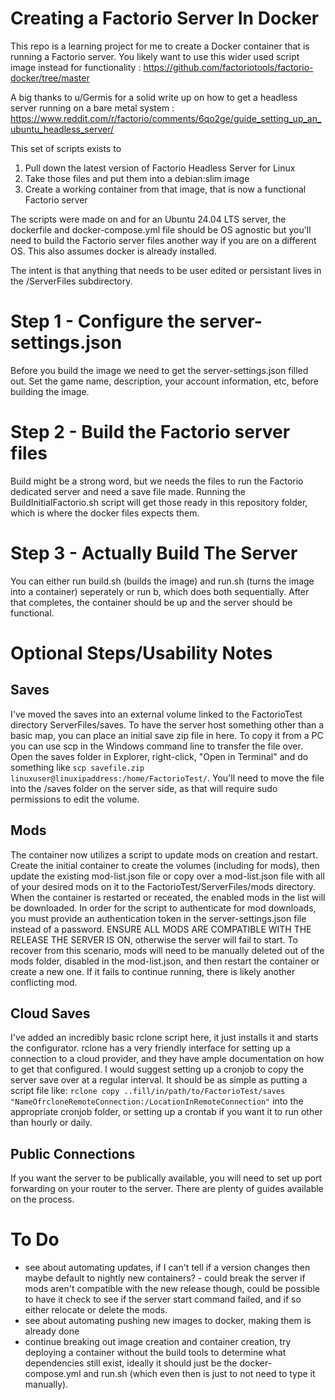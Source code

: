 # Creating a Factorio Server In Docker

This repo is a learning project for me to create a Docker container that is running a Factorio server. You likely want to use this wider used script image instead for functionality : https://github.com/factoriotools/factorio-docker/tree/master

A big thanks to u/Germis for a solid write up on how to get a headless server running on a bare metal system : https://www.reddit.com/r/factorio/comments/6qo2ge/guide_setting_up_an_ubuntu_headless_server/

This set of scripts exists to 
1. Pull down the latest version of Factorio Headless Server for Linux
2. Take those files and put them into a debian:slim image
3. Create a working container from that image, that is now a functional Factorio server

The scripts were made on and for an Ubuntu 24.04 LTS server, the dockerfile and docker-compose.yml file should be OS agnostic but you'll need to build the Factorio server files another way if you are on a different OS. This also assumes docker is already installed.

The intent is that anything that needs to be user edited or persistant lives in the /ServerFiles subdirectory. 

# Step 1 - Configure the server-settings.json
Before you build the image we need to get the server-settings.json filled out. Set the game name, description, your account information, etc, before building the image.

# Step 2 - Build the Factorio server files
Build might be a strong word, but we needs the files to run the Factorio dedicated server and need a save file made. Running the BuildInitialFactorio.sh script will get those ready in this repository folder, which is where the docker files expects them.

# Step 3 - Actually Build The Server
You can either run build.sh (builds the image) and run.sh (turns the image into a container) seperately or run b, which does both sequentially. After that completes, the container should be up and the server should be functional.

# Optional Steps/Usability Notes
## Saves
I've moved the saves into an external volume linked to the FactorioTest directory ServerFiles/saves. To have the server host something other than a basic map, you can place an initial save zip file in here. To copy it from a PC you can use scp in the Windows command line to transfer the file over. Open the saves folder in Explorer, right-click, "Open in Terminal" and do something like `scp savefile.zip linuxuser@linuxipaddress:/home/FactorioTest/`. You'll need to move the file into the /saves folder on the server side, as that will require sudo permissions to edit the volume.

## Mods
The container now utilizes a script to update mods on creation and restart. Create the initial container to create the volumes (including for mods), then update the existing mod-list.json file or copy over a mod-list.json file with all of your desired mods on it to the FactorioTest/ServerFiles/mods directory. When the container is restarted or receated, the enabled mods in the list will be downloaded. In order for the script to authenticate for mod downloads, you must provide an authentication token in the server-settings.json file instead of a password. ENSURE ALL MODS ARE COMPATIBLE WITH THE RELEASE THE SERVER IS ON, otherwise the server will fail to start. To recover from this scenario, mods will need to be manually deleted out of the mods folder, disabled in the mod-list.json, and then restart the container or create a new one. If it fails to continue running, there is likely another conflicting mod. 

## Cloud Saves
I've added an incredibly basic rclone script here, it just installs it and starts the configurator. rclone has a very friendly interface for setting up a connection to a cloud provider, and they have ample documentation on how to get that configured. I would suggest setting up a cronjob to copy the server save over at a regular interval. It should be as simple as putting a script file like:
`rclone copy ..fill/in/path/to/FactorioTest/saves "NameOfrcloneRemoteConnection:/LocationInRemoteConnection"` into the appropriate cronjob folder, or setting up a crontab if you want it to run other than hourly or daily. 

## Public Connections
If you want the server to be publically available, you will need to set up port forwarding on your router to the server. There are plenty of guides available on the process. 

# To Do
- see about automating updates, if I can't tell if a version changes then maybe default to nightly new containers? - could break the server if mods aren't compatible with the new release though, could be possible to have it check to see if the server start command failed, and if so either relocate or delete the mods. 
- see about automating pushing new images to docker, making them is already done
- continue breaking out image creation and container creation, try deploying a container without the build tools to determine what dependencies still exist, ideally it should just be the docker-compose.yml and run.sh (which even then is just to not need to type it manually).
